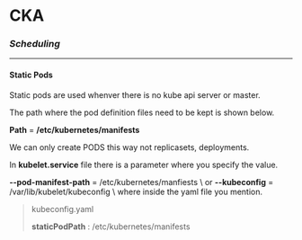 # CKA

### ***Scheduling***

----
#### ****Static Pods****

Static pods are used whenver there is no kube api server or master.

The path where the pod definition files need to be kept is shown below.

**Path** = **/etc/kubernetes/manifests**

We can only create PODS this way not replicasets, deployments.

In **kubelet.service** file there is a parameter where you specify the value.

**--pod-manifest-path** = /etc/kubernetes/manfiests \\ or **--kubeconfig** = /var/lib/kubelet/kubeconfig \\ where inside the yaml file you mention. 


> kubeconfig.yaml
>
>**staticPodPath** : /etc/kubernetes/manifests


